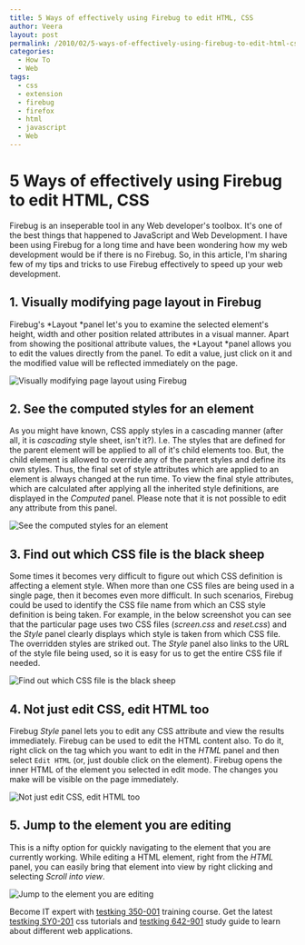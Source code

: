 ```yaml
---
title: 5 Ways of effectively using Firebug to edit HTML, CSS
author: Veera
layout: post
permalink: /2010/02/5-ways-of-effectively-using-firebug-to-edit-html-css/
categories:
  - How To
  - Web
tags:
  - css
  - extension
  - firebug
  - firefox
  - html
  - javascript
  - Web
---
```

# 5 Ways of effectively using Firebug to edit HTML, CSS

Firebug is an inseperable tool in any Web developer's toolbox. It's one of the best things that happened to JavaScript and Web Development. I have been using Firebug for a long time and have been wondering how my web development would be if there is no Firebug. So, in this article, I'm sharing few of my tips and tricks to use Firebug effectively to speed up your web development.

## 1. Visually modifying page layout in Firebug

Firebug's *Layout *panel let's you to examine the selected element's height, width and other position related attributes in a visual manner. Apart from showing the positional attribute values, the *Layout *panel allows you to edit the values directly from the panel. To edit a value, just click on it and the modified value will be reflected immediately on the page.

![Visually modifying page layout using Firebug][1]

 [1]: http://veerasundar.com/img/2010/02/firebug_layout.png "Visually modifying page layout using Firebug"

## 2. See the computed styles for an element

As you might have known, CSS apply styles in a cascading manner (after all, it is *cascading* style sheet, isn't it?). I.e. The styles that are defined for the parent element will be applied to all of it's child elements too. But, the child element is allowed to override any of the parent styles and define its own styles. Thus, the final set of style attributes which are applied to an element is always changed at the run time. To view the final style attributes, which are calculated after applying all the inherited style definitions, are displayed in the *Computed* panel. Please note that it is not possible to edit any attribute from this panel.

![See the computed styles for an element][2]

 [2]: http://veerasundar.com/img/2010/02/firebug_computed.png "See the computed styles for an element"

## 3. Find out which CSS file is the black sheep

Some times it becomes very difficult to figure out which CSS definition is affecting a element style. When more than one CSS files are being used in a single page, then it becomes even more difficult. In such scenarios, Firebug could be used to identify the CSS file name from which an CSS style definition is being taken. For example, in the below screenshot you can see that the particular page uses two CSS files (*screen.css* and *reset.css*) and the *Style* panel clearly displays which style is taken from which CSS file. The overridden styles are striked out. The *Style* panel also links to the URL of the style file being used, so it is easy for us to get the entire CSS file if needed.

![Find out which CSS file is the black sheep][3]

 [3]: http://veerasundar.com/img/2010/02/firebug_multi_styles.png "Find out which CSS file is the black sheep"

## 4. Not just edit CSS, edit HTML too

Firebug *Style* panel lets you to edit any CSS attribute and view the results immediately. Firebug can be used to edit the HTML content also. To do it, right click on the tag which you want to edit in the *HTML* panel and then select `Edit HTML` (or, just double click on the element). Firebug opens the inner HTML of the element you selected in edit mode. The changes you make will be visible on the page immediately.

![Not just edit CSS, edit HTML too][4]

 [4]: http://veerasundar.com/img/2010/02/firebug_edit-e1265179743540.png "Not just edit CSS, edit HTML too"

## 5. Jump to the element you are editing

This is a nifty option for quickly navigating to the element that you are currently working. While editing a HTML element, right from the *HTML* panel, you can easily bring that element into view by right clicking and selecting *Scroll into view*.

![Jump to the element you are editing][5]

 [5]: http://veerasundar.com/img/2010/02/firebug_scroll_view-e1265179923269.png "Jump to the element you are editing"

Become IT expert with [testking 350-001][6] training course. Get the latest [testking SY0-201][7] css tutorials and [testking 642-901][8] study guide to learn about different web applications.

 [6]: http://www.testking.com/350-001.htm
 [7]: http://www.testking.com/SY0-201.htm
 [8]: http://www.testking.com/642-901.htm